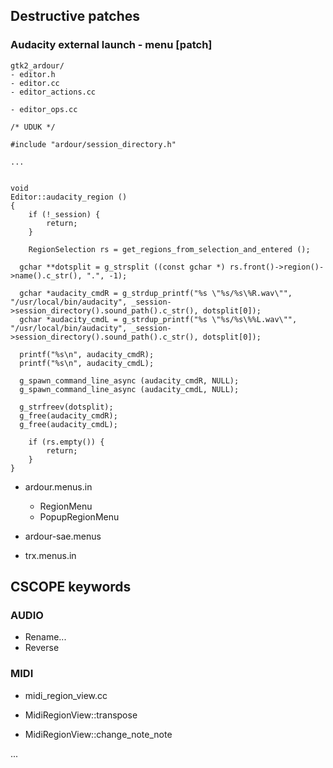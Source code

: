 ## Destructive patches

### Audacity external launch - menu [patch]

```
gtk2_ardour/
- editor.h
- editor.cc
- editor_actions.cc

- editor_ops.cc

/* UDUK */

#include "ardour/session_directory.h"

...


void
Editor::audacity_region ()
{
	if (!_session) {
		return;
	}

	RegionSelection rs = get_regions_from_selection_and_entered ();

  gchar **dotsplit = g_strsplit ((const gchar *) rs.front()->region()->name().c_str(), ".", -1);

  gchar *audacity_cmdR = g_strdup_printf("%s \"%s/%s\%R.wav\"", "/usr/local/bin/audacity", _session->session_directory().sound_path().c_str(), dotsplit[0]);
  gchar *audacity_cmdL = g_strdup_printf("%s \"%s/%s\%%L.wav\"", "/usr/local/bin/audacity", _session->session_directory().sound_path().c_str(), dotsplit[0]);

  printf("%s\n", audacity_cmdR);
  printf("%s\n", audacity_cmdL);

  g_spawn_command_line_async (audacity_cmdR, NULL);
  g_spawn_command_line_async (audacity_cmdL, NULL);

  g_strfreev(dotsplit);
  g_free(audacity_cmdR);
  g_free(audacity_cmdL);

	if (rs.empty()) {
		return;
	}
}

```

- ardour.menus.in
  - RegionMenu
  - PopupRegionMenu
 
- ardour-sae.menus
- trx.menus.in
 
 <menuitem action='audacity-region'/>

## CSCOPE keywords

### AUDIO

- Rename...
- Reverse 

### MIDI

- midi_region_view.cc

- MidiRegionView::transpose 
- MidiRegionView::change_note_note 

...

